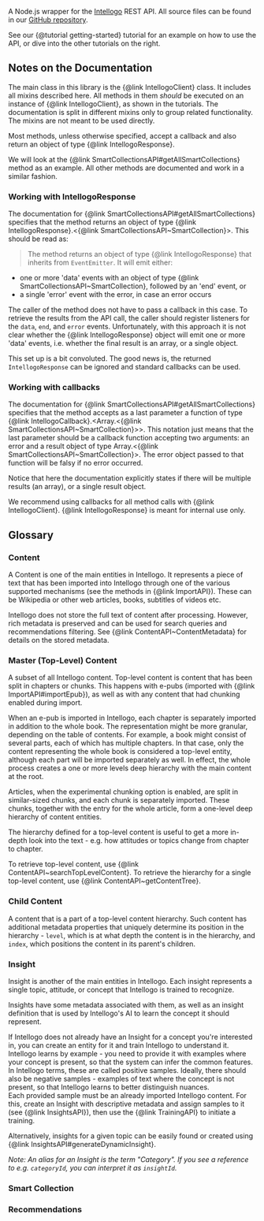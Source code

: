 A Node.js wrapper for the <a href="http://intellogo.com">Intellogo</a> REST API.
All source files can be found in our <a href="http://github.com/intellogo/intellogo-nodejs-sdk">GitHub repository</a>.

See our {@tutorial getting-started} tutorial for an example on how to use the API,
or dive into the other tutorials on the right.

## Notes on the Documentation
The main class in this library is the {@link IntellogoClient} class. It includes all mixins described here. All methods in them _should_ be executed on an instance of {@link IntellogoClient}, as shown in the tutorials. The documentation is split in different mixins only to group related functionality. The mixins are not meant to be used directly.

Most methods, unless otherwise specified, accept a callback and also return an object of type {@link IntellogoResponse}.

We will look at the {@link SmartCollectionsAPI#getAllSmartCollections} method as an example. All other methods are documented and work in a similar fashion.

### Working with IntellogoResponse
The documentation for {@link SmartCollectionsAPI#getAllSmartCollections} specifies that the method returns an object of type {@link IntellogoResponse}.<{@link SmartCollectionsAPI~SmartCollection}>. This should be read as:
> The method returns an object of type {@link IntellogoResponse} that inherits from `EventEmitter`. It will emit either:
* one or more 'data' events with an object of type {@link SmartCollectionsAPI~SmartCollection}, followed by an 'end' event, or
* a single 'error' event with the error, in case an error occurs

The caller of the method does not have to pass a callback in this case. To retrieve the results from the API call, the caller should register listeners for the `data`, `end`, and `error` events.
Unfortunately, with this approach it is not clear whether the {@link IntellogoResponse} object will emit one or more 'data' events, i.e. whether the final result is an array, or a single object.

This set up is a bit convoluted. The good news is, the returned `IntellogoResponse` can be ignored and  standard callbacks can be used.

### Working with callbacks
The documentation for {@link SmartCollectionsAPI#getAllSmartCollections} specifies that the method accepts as a last parameter a function of type {@link IntellogoCallback}.&lt;Array.<{@link SmartCollectionsAPI~SmartCollection}>>. This notation just means that the last parameter should be a callback function accepting two arguments: an error and a result object of type Array.<{@link SmartCollectionsAPI~SmartCollection}>. The error object passed to that function will be falsy if no error occurred.

Notice that here the documentation explicitly states if there will be multiple results (an array), or a single result object.

We recommend using callbacks for all method calls with {@link IntellogoClient}. {@link IntellogoResponse} is meant for internal use only.

## Glossary

### Content
A Content is one of the main entities in Intellogo. It represents a piece of text that has been imported into Intellogo through one of the various supported mechanisms (see the methods in {@link ImportAPI}). These can be Wikipedia or other web articles, books, subtitles of videos etc.

Intellogo does not store the full text of content after processing. However, rich metadata is preserved and can be used for search queries and recommendations filtering. See {@link ContentAPI~ContentMetadata} for details on the stored metadata.

### Master (Top-Level) Content
A subset of all Intellogo content.
Top-level content is content that has been split in chapters or chunks. This happens with e-pubs (imported with {@link ImportAPI#importEpub}), as well as with any content that had chunking enabled during import.

When an e-pub is imported in Intellogo, each chapter is separately imported in addition to the whole book. The representation might be more granular, depending on the table of contents. For example, a book might consist of several parts, each of which has multiple chapters. In that case, only the content representing the whole book is considered a top-level entity, although each part will be imported separately as well. In effect, the whole process creates a one or more levels deep hierarchy with the main content at the root.

Articles, when the experimental chunking option is enabled, are split in similar-sized chunks, and each chunk is separately imported. These chunks, together with the entry for the whole article, form a one-level deep hierarchy of content entities.

The hierarchy defined for a top-level content is useful to get a more in-depth look into the text - e.g. how attitudes or topics change from chapter to chapter.

To retrieve top-level content, use {@link ContentAPI~searchTopLevelContent}. To retrieve the hierarchy for a single top-level content, use {@link ContentAPI~getContentTree}.

### Child Content
A content that is a part of a top-level content hierarchy. Such content has additional metadata properties that uniquely determine its position in the hierarchy - `level`, which is at what depth the content is in the hierarchy, and `index`, which positions the content in its parent's children.

### Insight
Insight is another of the main entities in Intellogo. Each insight represents a single topic, attitude, or concept that Intellogo is trained to recognize.

Insights have some metadata associated with them, as well as an insight definition that is used by Intellogo's AI to learn the concept it should represent.

If Intellogo does not already have an Insight for a concept you're interested in, you can create an entity for it and train Intellogo to understand it. Intellogo learns by example - you need to provide it with examples where your concept is present, so that the system can infer the common features. In Intellogo terms, these are called positive samples. Ideally, there should also be negative samples - examples of text where the concept is not present, so that Intellogo learns to better distinguish nuances.
<br>
Each provided sample must be an already imported Intellogo content. For this, create an Insight with descriptive metadata and assign samples to it (see {@link InsightsAPI}), then use the {@link TrainingAPI} to initiate a training.

Alternatively, insights for a given topic can be easily found or created using {@link InsightsAPI#generateDynamicInsight}.

*Note: An alias for an Insight is the term "Category". If you see a reference to e.g. `categoryId`, you can interpret it as `insightId`.*

### Smart Collection


### Recommendations
